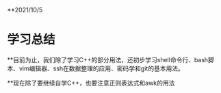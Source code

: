 **2021/10/5

# 学习总结


**目前为止，我们除了学习C++的部分用法，还初步学习shell命令行、bash脚本、vim编辑器、ssh在数据整理的应用、密码学和git的基本用法。

**现在除了要继续自学C++，也要注意正则表达式和awk的用法
